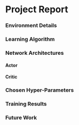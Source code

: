 # Project Report

### Environment Details

### Learning Algorithm

### Network Architectures

#### Actor

#### Critic

### Chosen Hyper-Parameters

### Training Results

### Future Work
